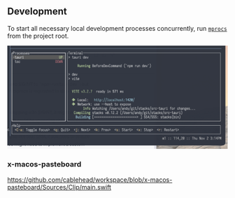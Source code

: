 ## Development

To start all necessary local development processes concurrently, run
[`mprocs`](https://github.com/pvolok/mprocs) from the project root.

![mprocs screenshot](./screenshots/mprocs.png)

### x-macos-pasteboard

https://github.com/cablehead/workspace/blob/x-macos-pasteboard/Sources/Clip/main.swift
